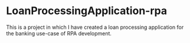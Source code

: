 # LoanProcessingApplication-rpa
This is a project in which I have created a loan processing application for the banking use-case of RPA development.
